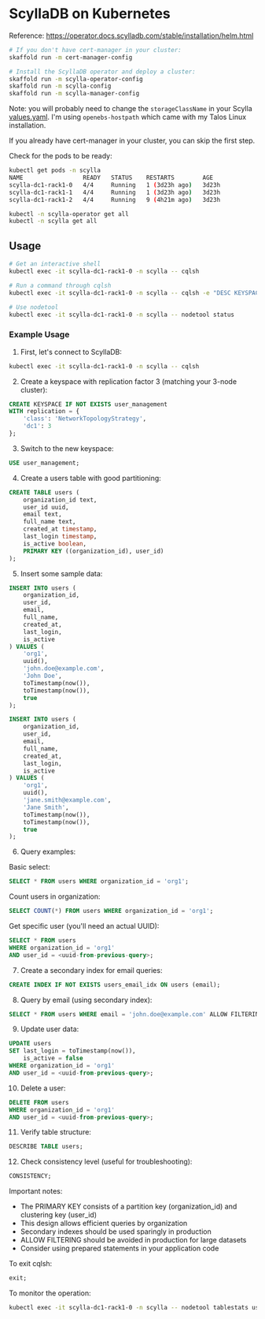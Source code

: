 # ScyllaDB on Kubernetes

Reference: https://operator.docs.scylladb.com/stable/installation/helm.html

```bash
# If you don't have cert-manager in your cluster:
skaffold run -m cert-manager-config

# Install the ScyllaDB operator and deploy a cluster:
skaffold run -m scylla-operator-config
skaffold run -m scylla-config
skaffold run -m scylla-manager-config
```

Note: you will probably need to change the `storageClassName` in your Scylla [values.yaml](/scylla-config/values.yaml). I'm using `openebs-hostpath` which came with my Talos Linux installation.

If you already have cert-manager in your cluster, you can skip the first step.

Check for the pods to be ready:

```bash
kubectl get pods -n scylla
NAME                 READY   STATUS    RESTARTS        AGE
scylla-dc1-rack1-0   4/4     Running   1 (3d23h ago)   3d23h
scylla-dc1-rack1-1   4/4     Running   1 (3d23h ago)   3d23h
scylla-dc1-rack1-2   4/4     Running   9 (4h21m ago)   3d23h

kubectl -n scylla-operator get all
kubectl -n scylla get all
```

## Usage

```bash
# Get an interactive shell
kubectl exec -it scylla-dc1-rack1-0 -n scylla -- cqlsh

# Run a command through cqlsh
kubectl exec -it scylla-dc1-rack1-0 -n scylla -- cqlsh -e "DESC KEYSPACES"

# Use nodetool
kubectl exec -it scylla-dc1-rack1-0 -n scylla -- nodetool status
```

### Example Usage


1. First, let's connect to ScyllaDB:
```bash
kubectl exec -it scylla-dc1-rack1-0 -n scylla -- cqlsh
```

2. Create a keyspace with replication factor 3 (matching your 3-node cluster):
```sql
CREATE KEYSPACE IF NOT EXISTS user_management
WITH replication = {
    'class': 'NetworkTopologyStrategy',
    'dc1': 3
};
```

3. Switch to the new keyspace:
```sql
USE user_management;
```

4. Create a users table with good partitioning:
```sql
CREATE TABLE users (
    organization_id text,
    user_id uuid,
    email text,
    full_name text,
    created_at timestamp,
    last_login timestamp,
    is_active boolean,
    PRIMARY KEY ((organization_id), user_id)
);
```

5. Insert some sample data:
```sql
INSERT INTO users (
    organization_id,
    user_id,
    email,
    full_name,
    created_at,
    last_login,
    is_active
) VALUES (
    'org1',
    uuid(),
    'john.doe@example.com',
    'John Doe',
    toTimestamp(now()),
    toTimestamp(now()),
    true
);

INSERT INTO users (
    organization_id,
    user_id,
    email,
    full_name,
    created_at,
    last_login,
    is_active
) VALUES (
    'org1',
    uuid(),
    'jane.smith@example.com',
    'Jane Smith',
    toTimestamp(now()),
    toTimestamp(now()),
    true
);
```

6. Query examples:

Basic select:
```sql
SELECT * FROM users WHERE organization_id = 'org1';
```

Count users in organization:
```sql
SELECT COUNT(*) FROM users WHERE organization_id = 'org1';
```

Get specific user (you'll need an actual UUID):
```sql
SELECT * FROM users 
WHERE organization_id = 'org1' 
AND user_id = <uuid-from-previous-query>;
```

7. Create a secondary index for email queries:
```sql
CREATE INDEX IF NOT EXISTS users_email_idx ON users (email);
```

8. Query by email (using secondary index):
```sql
SELECT * FROM users WHERE email = 'john.doe@example.com' ALLOW FILTERING;
```

9. Update user data:
```sql
UPDATE users 
SET last_login = toTimestamp(now()), 
    is_active = false 
WHERE organization_id = 'org1' 
AND user_id = <uuid-from-previous-query>;
```

10. Delete a user:
```sql
DELETE FROM users 
WHERE organization_id = 'org1' 
AND user_id = <uuid-from-previous-query>;
```

11. Verify table structure:
```sql
DESCRIBE TABLE users;
```

12. Check consistency level (useful for troubleshooting):
```sql
CONSISTENCY;
```

Important notes:
- The PRIMARY KEY consists of a partition key (organization_id) and clustering key (user_id)
- This design allows efficient queries by organization
- Secondary indexes should be used sparingly in production
- ALLOW FILTERING should be avoided in production for large datasets
- Consider using prepared statements in your application code

To exit cqlsh:
```sql
exit;
```

To monitor the operation:
```bash
kubectl exec -it scylla-dc1-rack1-0 -n scylla -- nodetool tablestats user_management.users
```
